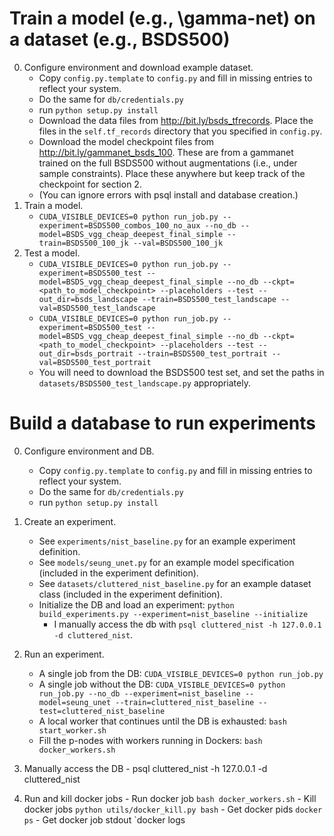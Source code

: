 # Train a model (e.g., \gamma-net) on a dataset (e.g., BSDS500)
0. Configure environment and download example dataset.
	- Copy `config.py.template` to `config.py` and fill in missing entries to reflect your system.
	- Do the same for `db/credentials.py`
	- run `python setup.py install`
	- Download the data files from http://bit.ly/bsds_tfrecords. Place the files in the `self.tf_records` directory that you specified in `config.py`.
	- Download the model checkpoint files from http://bit.ly/gammanet_bsds_100. These are from a gammanet trained on the full BSDS500 without augmentations (i.e., under sample constraints). Place these anywhere but keep track of the checkpoint for section 2.
	- (You can ignore errors with psql install and database creation.)
1. Train a model.
	- `CUDA_VISIBLE_DEVICES=0 python run_job.py --experiment=BSDS500_combos_100_no_aux --no_db --model=BSDS_vgg_cheap_deepest_final_simple --train=BSDS500_100_jk --val=BSDS500_100_jk`
2. Test a model.
	- `CUDA_VISIBLE_DEVICES=0 python run_job.py --experiment=BSDS500_test --model=BSDS_vgg_cheap_deepest_final_simple --no_db --ckpt=<path_to_model_checkpoint> --placeholders --test --out_dir=bsds_landscape --train=BSDS500_test_landscape --val=BSDS500_test_landscape`
	- `CUDA_VISIBLE_DEVICES=0 python run_job.py --experiment=BSDS500_test --model=BSDS_vgg_cheap_deepest_final_simple --no_db --ckpt=<path_to_model_checkpoint> --placeholders --test --out_dir=bsds_portrait --train=BSDS500_test_portrait --val=BSDS500_test_portrait`
	- You will need to download the BSDS500 test set, and set the paths in `datasets/BSDS500_test_landscape.py` appropriately.

# Build a database to run experiments
0. Configure environment and DB.
	- Copy `config.py.template` to `config.py` and fill in missing entries to reflect your system.
	- Do the same for `db/credentials.py`
	- run `python setup.py install`

1. Create an experiment.
	- See `experiments/nist_baseline.py` for an example experiment definition.
	- See `models/seung_unet.py` for an example model specification (included in the experiment definition).
	- See `datasets/cluttered_nist_baseline.py` for an example dataset class (included in the experiment definition).
	- Initialize the DB and load an experiment: `python build_experiments.py --experiment=nist_baseline --initialize`
        - I manually access the db with `psql cluttered_nist -h 127.0.0.1 -d cluttered_nist`.

2. Run an experiment.
	- A single job from the DB: `CUDA_VISIBLE_DEVICES=0 python run_job.py`
	- A single job without the DB: `CUDA_VISIBLE_DEVICES=0 python run_job.py --no_db --experiment=nist_baseline --model=seung_unet --train=cluttered_nist_baseline --test=cluttered_nist_baseline`
	- A local worker that continues until the DB is exhausted: `bash start_worker.sh`
	- Fill the p-nodes with workers running in Dockers: `bash docker_workers.sh`

3. Manually access the DB
        - psql cluttered_nist -h 127.0.0.1 -d cluttered_nist

4. Run and kill docker jobs
        - Run docker job `bash docker_workers.sh`
        - Kill docker jobs `python utils/docker_kill.py bash`
        - Get docker pids `docker ps`
        - Get docker job stdout `docker logs <pid>
